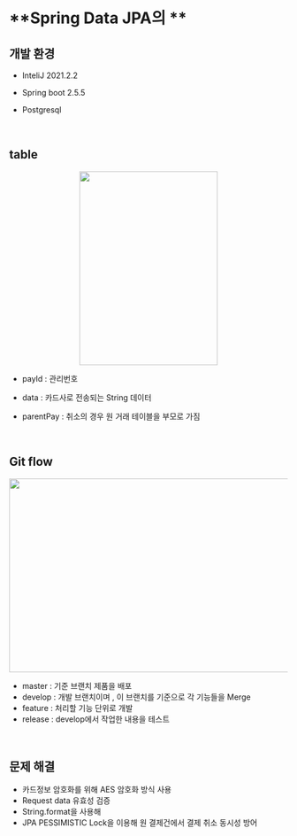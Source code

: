 
# **Spring Data JPA의 **


## 개발 환경 

- InteliJ 2021.2.2

- Spring boot 2.5.5

- Postgresql 

<br>

## table



<img src="https://user-images.githubusercontent.com/53510936/138392552-89f3b6e6-0371-4441-9f62-9727919656a9.png"  width="250" height="350" style="margin-left: auto; margin-right: auto; display: block;"/>



- payId : 관리번호

- data :  카드사로 전송되는 String 데이터
- parentPay : 취소의 경우 원 거래 테이블을 부모로 가짐



<br>

## Git flow

<img src="https://user-images.githubusercontent.com/53510936/138382890-25ef69db-dbcc-439e-96a0-689429f16505.png"  width="550" height="350" style="margin-left: auto; margin-right: auto; display: block;"/>

- master :  기준 브랜치 제품을 배포
- develop :  개발 브랜치이며 , 이 브랜치를 기준으로 각 기능들을 Merge
- feature : 처리할 기능 단위로 개발
- release :  develop에서 작업한 내용을 테스트 

<br>

##  문제 해결

- 카드정보 암호화를 위해 AES 암호화 방식 사용
- Request data 유효성 검증
- String.format을 사용해 
-  JPA PESSIMISTIC Lock을 이용해 원 결제건에서 결제 취소 동시성 방어





